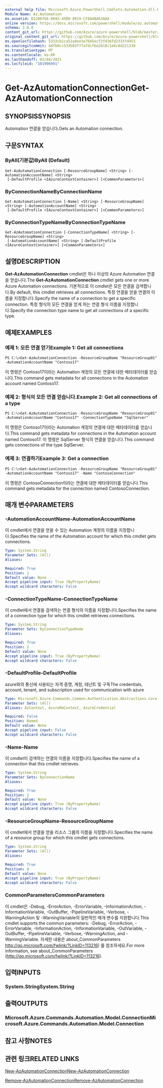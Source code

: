 ```yaml
---
external help file: Microsoft.Azure.PowerShell.Cmdlets.Automation.dll-Help.xml
Module Name: Az.Automation
ms.assetid: D12007E8-8693-45B9-8919-CF8A4BA63AAA
online version: https://docs.microsoft.com/powershell/module/az.automation/get-azautomationconnection
schema: 2.0.0
content_git_url: https://github.com/Azure/azure-powershell/blob/master/src/Automation/Automation/help/Get-AzAutomationConnection.md
original_content_git_url: https://github.com/Azure/azure-powershell/blob/master/src/Automation/Automation/help/Get-AzAutomationConnection.md
ms.openlocfilehash: 5332cb1ca52a8ee3e7685ecf2fd36fd2333fd453
ms.sourcegitcommit: 4dfb0cc533b83f77afdcfbe2618c1e6c8d221330
ms.translationtype: MT
ms.contentlocale: ko-KR
ms.lasthandoff: 03/04/2021
ms.locfileid: "101996991"
---
```

# <span data-ttu-id="76091-101">Get-AzAutomationConnection</span><span class="sxs-lookup"><span data-stu-id="76091-101">Get-AzAutomationConnection</span></span>

## <span data-ttu-id="76091-102">SYNOPSIS</span><span class="sxs-lookup"><span data-stu-id="76091-102">SYNOPSIS</span></span>
<span data-ttu-id="76091-103">Automation 연결을 얻습니다.</span><span class="sxs-lookup"><span data-stu-id="76091-103">Gets an Automation connection.</span></span>

## <span data-ttu-id="76091-104">구문</span><span class="sxs-lookup"><span data-stu-id="76091-104">SYNTAX</span></span>

### <span data-ttu-id="76091-105">ByAll(기본값)</span><span class="sxs-lookup"><span data-stu-id="76091-105">ByAll (Default)</span></span>
```
Get-AzAutomationConnection [-ResourceGroupName] <String> [-AutomationAccountName] <String>
 [-DefaultProfile <IAzureContextContainer>] [<CommonParameters>]
```

### <span data-ttu-id="76091-106">ByConnectionName</span><span class="sxs-lookup"><span data-stu-id="76091-106">ByConnectionName</span></span>
```
Get-AzAutomationConnection [-Name] <String> [-ResourceGroupName] <String> [-AutomationAccountName] <String>
 [-DefaultProfile <IAzureContextContainer>] [<CommonParameters>]
```

### <span data-ttu-id="76091-107">ByConnectionTypeName</span><span class="sxs-lookup"><span data-stu-id="76091-107">ByConnectionTypeName</span></span>
```
Get-AzAutomationConnection [-ConnectionTypeName] <String> [-ResourceGroupName] <String>
 [-AutomationAccountName] <String> [-DefaultProfile <IAzureContextContainer>] [<CommonParameters>]
```

## <span data-ttu-id="76091-108">설명</span><span class="sxs-lookup"><span data-stu-id="76091-108">DESCRIPTION</span></span>
<span data-ttu-id="76091-109">**Get-AzAutomationConnection** cmdlet은 하나 이상의 Azure Automation 연결을 얻습니다.</span><span class="sxs-lookup"><span data-stu-id="76091-109">The **Get-AzAutomationConnection** cmdlet gets one or more Azure Automation connections.</span></span>
<span data-ttu-id="76091-110">기본적으로 이 cmdlet은 모든 연결을 검색합니다.</span><span class="sxs-lookup"><span data-stu-id="76091-110">By default, this cmdlet retrieves all connections.</span></span>
<span data-ttu-id="76091-111">특정 연결을 얻을 연결의 이름을 지정합니다.</span><span class="sxs-lookup"><span data-stu-id="76091-111">Specify the name of a connection to get a specific connection.</span></span>
<span data-ttu-id="76091-112">특정 형식의 모든 연결을 얻게 하는 연결 형식 이름을 지정합니다.</span><span class="sxs-lookup"><span data-stu-id="76091-112">Specify the connection type name to get all connections of a specific type.</span></span>

## <span data-ttu-id="76091-113">예제</span><span class="sxs-lookup"><span data-stu-id="76091-113">EXAMPLES</span></span>

### <span data-ttu-id="76091-114">예제 1: 모든 연결 얻기</span><span class="sxs-lookup"><span data-stu-id="76091-114">Example 1: Get all connections</span></span>
```
PS C:\>Get-AzAutomationConnection -ResourceGroupName "ResourceGroup01" -AutomationAccountName "Contoso17"
```

<span data-ttu-id="76091-115">이 명령은 Contoso17이라는 Automation 계정의 모든 연결에 대한 메타데이터를 얻습니다.</span><span class="sxs-lookup"><span data-stu-id="76091-115">This command gets metadata for all connections in the Automation account named Contoso17.</span></span>

### <span data-ttu-id="76091-116">예제 2: 형식의 모든 연결 얻습니다.</span><span class="sxs-lookup"><span data-stu-id="76091-116">Example 2: Get all connections of a type</span></span>
```
PS C:\>Get-AzAutomationConnection -ResourceGroupName "ResourceGroup01" -AutomationAccountName "Contoso17" -ConnectionTypeName "SqlServer"
```

<span data-ttu-id="76091-117">이 명령은 Contoso17이라는 Automation 계정의 연결에 대한 메타데이터를 얻습니다.</span><span class="sxs-lookup"><span data-stu-id="76091-117">This command gets metadata for connections in the Automation account named Contoso17.</span></span>
<span data-ttu-id="76091-118">이 명령은 SqlServer 형식의 연결을 얻습니다.</span><span class="sxs-lookup"><span data-stu-id="76091-118">This command gets connections of the type SqlServer.</span></span>

### <span data-ttu-id="76091-119">예제 3: 연결하기</span><span class="sxs-lookup"><span data-stu-id="76091-119">Example 3: Get a connection</span></span>
```
PS C:\>Get-AzAutomationConnection -ResourceGroupName "ResourceGroup01" -AutomationAccountName "Contoso17" -Name "ContosoConnection"
```

<span data-ttu-id="76091-120">이 명령은 ContosoConnection이라는 연결에 대한 메타데이터를 얻습니다.</span><span class="sxs-lookup"><span data-stu-id="76091-120">This command gets metadata for the connection named ContosoConnection.</span></span>

## <span data-ttu-id="76091-121">매개 변수</span><span class="sxs-lookup"><span data-stu-id="76091-121">PARAMETERS</span></span>

### <span data-ttu-id="76091-122">-AutomationAccountName</span><span class="sxs-lookup"><span data-stu-id="76091-122">-AutomationAccountName</span></span>
<span data-ttu-id="76091-123">이 cmdlet에서 연결을 얻을 수 있는 Automation 계정의 이름을 지정합니다.</span><span class="sxs-lookup"><span data-stu-id="76091-123">Specifies the name of the Automation account for which this cmdlet gets connections.</span></span>

```yaml
Type: System.String
Parameter Sets: (All)
Aliases:

Required: True
Position: 1
Default value: None
Accept pipeline input: True (ByPropertyName)
Accept wildcard characters: False
```

### <span data-ttu-id="76091-124">-ConnectionTypeName</span><span class="sxs-lookup"><span data-stu-id="76091-124">-ConnectionTypeName</span></span>
<span data-ttu-id="76091-125">이 cmdlet에서 연결을 검색하는 연결 형식의 이름을 지정합니다.</span><span class="sxs-lookup"><span data-stu-id="76091-125">Specifies the name of a connection type for which this cmdlet retrieves connections.</span></span>

```yaml
Type: System.String
Parameter Sets: ByConnectionTypeName
Aliases:

Required: True
Position: 2
Default value: None
Accept pipeline input: True (ByPropertyName)
Accept wildcard characters: False
```

### <span data-ttu-id="76091-126">-DefaultProfile</span><span class="sxs-lookup"><span data-stu-id="76091-126">-DefaultProfile</span></span>
<span data-ttu-id="76091-127">azure와의 통신에 사용되는 자격 증명, 계정, 테넌트 및 구독</span><span class="sxs-lookup"><span data-stu-id="76091-127">The credentials, account, tenant, and subscription used for communication with azure</span></span>

```yaml
Type: Microsoft.Azure.Commands.Common.Authentication.Abstractions.Core.IAzureContextContainer
Parameter Sets: (All)
Aliases: AzContext, AzureRmContext, AzureCredential

Required: False
Position: Named
Default value: None
Accept pipeline input: False
Accept wildcard characters: False
```

### <span data-ttu-id="76091-128">-Name</span><span class="sxs-lookup"><span data-stu-id="76091-128">-Name</span></span>
<span data-ttu-id="76091-129">이 cmdlet이 검색하는 연결의 이름을 지정합니다.</span><span class="sxs-lookup"><span data-stu-id="76091-129">Specifies the name of a connection that this cmdlet retrieves.</span></span>

```yaml
Type: System.String
Parameter Sets: ByConnectionName
Aliases:

Required: True
Position: 2
Default value: None
Accept pipeline input: True (ByPropertyName)
Accept wildcard characters: False
```

### <span data-ttu-id="76091-130">-ResourceGroupName</span><span class="sxs-lookup"><span data-stu-id="76091-130">-ResourceGroupName</span></span>
<span data-ttu-id="76091-131">이 cmdlet에서 연결을 얻을 리소스 그룹의 이름을 지정합니다.</span><span class="sxs-lookup"><span data-stu-id="76091-131">Specifies the name of a resource group for which this cmdlet gets connections.</span></span>

```yaml
Type: System.String
Parameter Sets: (All)
Aliases:

Required: True
Position: 0
Default value: None
Accept pipeline input: True (ByPropertyName)
Accept wildcard characters: False
```

### <span data-ttu-id="76091-132">CommonParameters</span><span class="sxs-lookup"><span data-stu-id="76091-132">CommonParameters</span></span>
<span data-ttu-id="76091-133">이 cmdlet은 -Debug, -ErrorAction, -ErrorVariable, -InformationAction, -InformationVariable, -OutBuffer, -PipelineVariable, -Verbose, -WarningAction 및 -WarningVariable의 일반적인 매개 변수를 지원합니다.</span><span class="sxs-lookup"><span data-stu-id="76091-133">This cmdlet supports the common parameters: -Debug, -ErrorAction, -ErrorVariable, -InformationAction, -InformationVariable, -OutVariable, -OutBuffer, -PipelineVariable, -Verbose, -WarningAction, and -WarningVariable.</span></span> <span data-ttu-id="76091-134">자세한 내용은 about_CommonParameters http://go.microsoft.com/fwlink/?LinkID=113216) 를 참조하세요.</span><span class="sxs-lookup"><span data-stu-id="76091-134">For more information, see about_CommonParameters (http://go.microsoft.com/fwlink/?LinkID=113216).</span></span>

## <span data-ttu-id="76091-135">입력</span><span class="sxs-lookup"><span data-stu-id="76091-135">INPUTS</span></span>

### <span data-ttu-id="76091-136">System.String</span><span class="sxs-lookup"><span data-stu-id="76091-136">System.String</span></span>

## <span data-ttu-id="76091-137">출력</span><span class="sxs-lookup"><span data-stu-id="76091-137">OUTPUTS</span></span>

### <span data-ttu-id="76091-138">Microsoft.Azure.Commands.Automation.Model.Connection</span><span class="sxs-lookup"><span data-stu-id="76091-138">Microsoft.Azure.Commands.Automation.Model.Connection</span></span>

## <span data-ttu-id="76091-139">참고 사항</span><span class="sxs-lookup"><span data-stu-id="76091-139">NOTES</span></span>

## <span data-ttu-id="76091-140">관련 링크</span><span class="sxs-lookup"><span data-stu-id="76091-140">RELATED LINKS</span></span>

[<span data-ttu-id="76091-141">New-AzAutomationConnection</span><span class="sxs-lookup"><span data-stu-id="76091-141">New-AzAutomationConnection</span></span>](./New-AzAutomationConnection.md)

[<span data-ttu-id="76091-142">Remove-AzAutomationConnection</span><span class="sxs-lookup"><span data-stu-id="76091-142">Remove-AzAutomationConnection</span></span>](./Remove-AzAutomationConnection.md)


